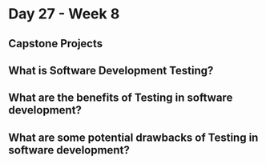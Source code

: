 # Day 27 - Week 8
## Capstone Projects
## What is Software Development Testing?

## What are the benefits of Testing in software development?

## What are some potential drawbacks of Testing in software development?